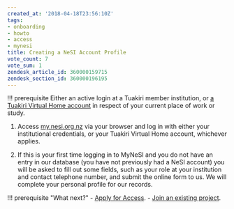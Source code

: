 ```yaml
---
created_at: '2018-04-18T23:56:10Z'
tags:
- onboarding
- howto
- access
- mynesi
title: Creating a NeSI Account Profile
vote_count: 7
vote_sum: 1
zendesk_article_id: 360000159715
zendesk_section_id: 360000196195
---
```



!!! prerequisite
     Either an active login at a Tuakiri member institution, or
     [a Tuakiri Virtual Home account](Account_Requests_for_non_Tuakiri_Members.md) in respect of your current place of work or study.

1. Access [my.nesi.org.nz](https://my.nesi.org.nz) via your browser and
    log in with either your institutional credentials, or your Tuakiri
    Virtual Home account, whichever applies.

2. If this is your first time logging in to MyNeSI and you do not have
    an entry in our database (you have not previously had a NeSI
    account) you will be asked to fill out some fields, such as your
    role at your institution and contact telephone number, and submit
    the online form to us. We will complete your personal profile for
    our records.

!!! prerequisite "What next?"
     - [Apply for Access](Applying_for_a_new_NeSI_project.md).
     - [Join an existing project](Applying_to_join_an_existing_NeSI_project.md).
